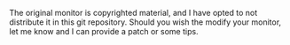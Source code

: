 The original monitor is copyrighted material, and I have opted to not distribute it in
this git repository. Should you wish the modify your monitor, let me know and I can
provide a patch or some tips.

